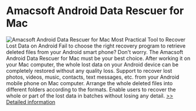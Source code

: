 # Amacsoft Android Data Rescuer for Mac
![Amacsoft Android Data Rescuer for Mac](https://mycommerce.akamaized.net/api/pimages/P300924632/BIG/300924632.PNG)
Most Practical Tool to Recover Lost Data on Android
Fail to choose the right recovery program to retrieve deleted files from your Android smart phone? Don't worry. The Amacsoft Android Data Rescuer for Mac must be your best choice. After working it on your Mac computer, the whole lost data on your Android device can be completely restored without any quality loss.
Support to recover lost photos, videos, music, contacts, text messages, etc. from your Android mobile phone on Mac computer.
Arrange the whole deleted files into different folders according to the formats.
Enable users to recover the whole or part of the lost data in batches without losing any detail.
[>> Detailed information](https://secure.shareit.com/shareit/product.html?productid=300924632&affiliateid=200057808)